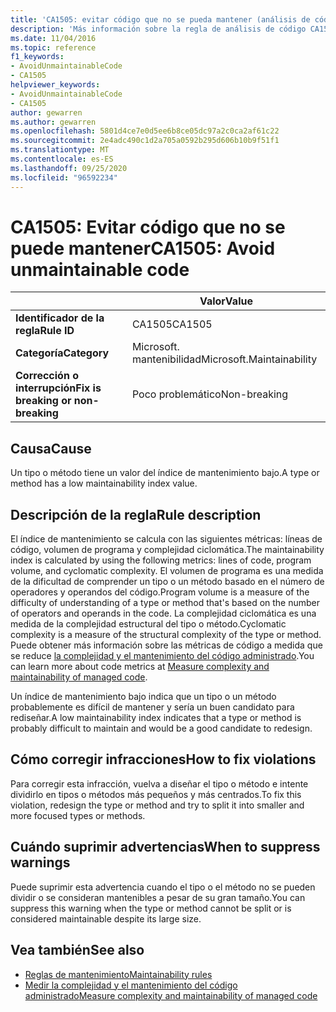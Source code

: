 ```yaml
---
title: 'CA1505: evitar código que no se pueda mantener (análisis de código)'
description: 'Más información sobre la regla de análisis de código CA1505: evitar el código que no se pueda mantener'
ms.date: 11/04/2016
ms.topic: reference
f1_keywords:
- AvoidUnmaintainableCode
- CA1505
helpviewer_keywords:
- AvoidUnmaintainableCode
- CA1505
author: gewarren
ms.author: gewarren
ms.openlocfilehash: 5801d4ce7e0d5ee6b8ce05dc97a2c0ca2af61c22
ms.sourcegitcommit: 2e4adc490c1d2a705a0592b295d606b10b9f51f1
ms.translationtype: MT
ms.contentlocale: es-ES
ms.lasthandoff: 09/25/2020
ms.locfileid: "96592234"
---
```

# <a name="ca1505-avoid-unmaintainable-code"></a><span data-ttu-id="e490d-103">CA1505: Evitar código que no se puede mantener</span><span class="sxs-lookup"><span data-stu-id="e490d-103">CA1505: Avoid unmaintainable code</span></span>

| | <span data-ttu-id="e490d-104">Valor</span><span class="sxs-lookup"><span data-stu-id="e490d-104">Value</span></span> |
|-|-|
| <span data-ttu-id="e490d-105">**Identificador de la regla**</span><span class="sxs-lookup"><span data-stu-id="e490d-105">**Rule ID**</span></span> |<span data-ttu-id="e490d-106">CA1505</span><span class="sxs-lookup"><span data-stu-id="e490d-106">CA1505</span></span>|
| <span data-ttu-id="e490d-107">**Categoría**</span><span class="sxs-lookup"><span data-stu-id="e490d-107">**Category**</span></span> |<span data-ttu-id="e490d-108">Microsoft. mantenibilidad</span><span class="sxs-lookup"><span data-stu-id="e490d-108">Microsoft.Maintainability</span></span>|
| <span data-ttu-id="e490d-109">**Corrección o interrupción**</span><span class="sxs-lookup"><span data-stu-id="e490d-109">**Fix is breaking or non-breaking**</span></span> |<span data-ttu-id="e490d-110">Poco problemático</span><span class="sxs-lookup"><span data-stu-id="e490d-110">Non-breaking</span></span>|

## <a name="cause"></a><span data-ttu-id="e490d-111">Causa</span><span class="sxs-lookup"><span data-stu-id="e490d-111">Cause</span></span>

<span data-ttu-id="e490d-112">Un tipo o método tiene un valor del índice de mantenimiento bajo.</span><span class="sxs-lookup"><span data-stu-id="e490d-112">A type or method has a low maintainability index value.</span></span>

## <a name="rule-description"></a><span data-ttu-id="e490d-113">Descripción de la regla</span><span class="sxs-lookup"><span data-stu-id="e490d-113">Rule description</span></span>

<span data-ttu-id="e490d-114">El índice de mantenimiento se calcula con las siguientes métricas: líneas de código, volumen de programa y complejidad ciclomática.</span><span class="sxs-lookup"><span data-stu-id="e490d-114">The maintainability index is calculated by using the following metrics: lines of code, program volume, and cyclomatic complexity.</span></span> <span data-ttu-id="e490d-115">El volumen de programa es una medida de la dificultad de comprender un tipo o un método basado en el número de operadores y operandos del código.</span><span class="sxs-lookup"><span data-stu-id="e490d-115">Program volume is a measure of the difficulty of understanding of a type or method that's based on the number of operators and operands in the code.</span></span> <span data-ttu-id="e490d-116">La complejidad ciclomática es una medida de la complejidad estructural del tipo o método.</span><span class="sxs-lookup"><span data-stu-id="e490d-116">Cyclomatic complexity is a measure of the structural complexity of the type or method.</span></span> <span data-ttu-id="e490d-117">Puede obtener más información sobre las métricas de código a medida que se reduce [la complejidad y el mantenimiento del código administrado](/visualstudio/code-quality/code-metrics-values).</span><span class="sxs-lookup"><span data-stu-id="e490d-117">You can learn more about code metrics at [Measure complexity and maintainability of managed code](/visualstudio/code-quality/code-metrics-values).</span></span>

<span data-ttu-id="e490d-118">Un índice de mantenimiento bajo indica que un tipo o un método probablemente es difícil de mantener y sería un buen candidato para rediseñar.</span><span class="sxs-lookup"><span data-stu-id="e490d-118">A low maintainability index indicates that a type or method is probably difficult to maintain and would be a good candidate to redesign.</span></span>

## <a name="how-to-fix-violations"></a><span data-ttu-id="e490d-119">Cómo corregir infracciones</span><span class="sxs-lookup"><span data-stu-id="e490d-119">How to fix violations</span></span>

<span data-ttu-id="e490d-120">Para corregir esta infracción, vuelva a diseñar el tipo o método e intente dividirlo en tipos o métodos más pequeños y más centrados.</span><span class="sxs-lookup"><span data-stu-id="e490d-120">To fix this violation, redesign the type or method and try to split it into smaller and more focused types or methods.</span></span>

## <a name="when-to-suppress-warnings"></a><span data-ttu-id="e490d-121">Cuándo suprimir advertencias</span><span class="sxs-lookup"><span data-stu-id="e490d-121">When to suppress warnings</span></span>

<span data-ttu-id="e490d-122">Puede suprimir esta advertencia cuando el tipo o el método no se pueden dividir o se consideran mantenibles a pesar de su gran tamaño.</span><span class="sxs-lookup"><span data-stu-id="e490d-122">You can suppress this warning when the type or method cannot be split or is considered maintainable despite its large size.</span></span>

## <a name="see-also"></a><span data-ttu-id="e490d-123">Vea también</span><span class="sxs-lookup"><span data-stu-id="e490d-123">See also</span></span>

- [<span data-ttu-id="e490d-124">Reglas de mantenimiento</span><span class="sxs-lookup"><span data-stu-id="e490d-124">Maintainability rules</span></span>](maintainability-warnings.md)
- [<span data-ttu-id="e490d-125">Medir la complejidad y el mantenimiento del código administrado</span><span class="sxs-lookup"><span data-stu-id="e490d-125">Measure complexity and maintainability of managed code</span></span>](/visualstudio/code-quality/code-metrics-values)
